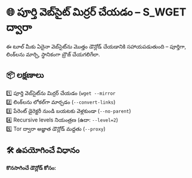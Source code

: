 # 🌐 పూర్తి వెబ్‌సైట్ మిర్రర్ చేయడం – S_WGET ద్వారా

ఈ టూల్‌ మీకు ఏదైనా వెబ్‌సైట్‌ను మొత్తం డౌన్లోడ్ చేయడానికి సహాయపడుతుంది – పూర్తి‌గా, లింక్‌లను మార్చి, స్థానికంగా బ్రౌజ్ చేయగలిగేలా.

## 📦 లక్షణాలు

1️⃣ పూర్తి వెబ్‌సైట్‌ను మిర్రర్ చేయడం (`wget --mirror`  
2️⃣ లింక్‌లను లోకల్‌గా మార్చడం (`--convert-links`)  
3️⃣ పేరెంట్ డైరెక్టరీ నుండి బయటకు వెళ్లకుండా (`--no-parent`)  
4️⃣ Recursive levels నియంత్రణ (ఉదా: `--level=2`)  
5️⃣ Tor ద్వారా అజ్ఞాత డౌన్లోడ్ మద్దతు (`--proxy`)

## 🛠️ ఉపయోగించే విధానం

**కొనసాగించే డౌన్లోడ్ కోసం:**
